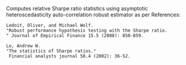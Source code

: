 Computes relative Sharpe ratio statistics using asymptotic heteroscedasticity auto-correlation robust estimator as per
    References:

    Ledoit, Oliver, and Michael Wolf.
    "Robust performance hypothesis testing with the Sharpe ratio.
    " Journal of Empirical Finance 15.5 (2008): 850-859.

    Lo, Andrew W.
    "The statistics of Sharpe ratios."
     Financial analysts journal 58.4 (2002): 36-52.